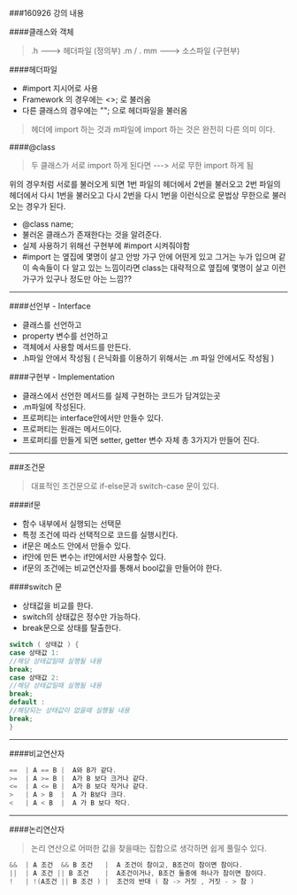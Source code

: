 ###160926 강의 내용

####클래스와 객체
> .h ---> 헤더파일 (정의부)
> .m / . mm ---> 소스파일 (구현부)

####헤더파일
- #import 지시어로 사용
- Framework 의 경우에는 <>; 로 불러옴
- 다른 클래스의 경우에는 ""; 으로 헤더파일을 불러옴

>헤더에 import 하는 것과 m파일에 import 하는 것은 완전히 다른 의미 이다.

####@class
>두 클래스가 서로 import 하게 된다면 ---> 서로 무한 import 하게 됨

위의 경우처럼 서로를 불러오게 되면 1번 파일의 헤더에서 2번을 불러오고 2번 파일의 헤더에서 다시 1번을 불러오고 다시 2번을 다시 1번을 이런식으로 문법상 무한으로 불러오는 경우가 된다.
- @class name;
- 불러온 클래스가 존재한다는 것을 알려준다.
- 실제 사용하기 위해선 구현부에 #import 시켜줘야함
- #import 는 옆집에 몇명이 살고 안방 가구 안에 어떤게 있고 그거는 누가 입으며 같이 속속들이 다 알고 있는 느낌이라면 class는 대략적으로 옆집에 몇명이 살고 이런 가구가 있구나 정도만 아는 느낌??

-------------

####선언부 - Interface
- 클래스를 선언하고
- property 변수를 선언하고
- 객체에서 사용할 메서드를 만든다.
- .h파일 안에서 작성됨 ( 은닉화를 이용하기 위해서는 .m 파일 안에서도 작성됨 )

####구현부 - Implementation
- 클래스에서 선언한 메서드를 실제 구현하는 코드가 담겨있는곳
- .m파일에 작성된다.
- 프로퍼티는 interface안에서만 만들수 있다.
- 프로퍼티는 원래는 메서드이다.
- 프로퍼티를 만들게 되면 setter, getter 변수 자체 총 3가지가 만들어 진다.



------------------

###조건문
>대표적인 조건문으로 if-else문과 switch-case 문이 있다.

####if문
- 함수 내부에서 실행되는 선택문
- 특정 조건에 따라 선택적으로 코드를 실행시킨다.
- if문은 메소드 안에서 만들수 있다.
- if안에 만든 변수는 if안에서만 사용할수 있다.
- if문의 조건에는 비교연산자를 통해서 bool값을 만들어야 한다.

####switch 문
- 상태값을 비교를 한다.
- switch의 상태값은 정수만 가능하다.
- break문으로 상태를 탈출한다.

```objectivec
switch ( 상태값 ) {
case 상태값 1:
//해당 상태값일때 실행될 내용
break;
case 상태값 2:
//해당 상태값일때 실행될 내용
break;
default :
//해당되는 상태값이 없을때 실행될 내용
break;
}
```

------------------

####비교연산자


```objectivec
==  | A == B |  A와 B가 같다.
>=  | A >= B |  A가 B 보다 크거나 같다.
<=  | A <= B |  A가 B 보다 작거나 같다.
>   | A > B  |  A 가 B보다 크다.
<   | A < B  |  A 가 B 보다 작다.
```


------------------

####논리연산자
>논리 연산으로 어떠한 값을 찾을때는 집합으로 생각하면 쉽게 풀릴수 있다.
```objectivec
&&  | A 조건  && B 조건   |  A 조건이 참이고, B조건이 참이면 참이다.
||  | A 조건 || B 조건    |  A조건이거나, B조건 둘중에 하나가 참이면 참이다.
!   | !(A조건 || B 조건 ) |  조건의 반대 ( 참 -> 거짓 , 거짓 - > 참 )
```

